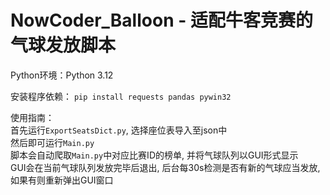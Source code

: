# NowCoder_Balloon - 适配牛客竞赛的气球发放脚本

Python环境：Python 3.12

安装程序依赖：
  `pip install requests pandas pywin32`

使用指南：\
  首先运行`ExportSeatsDict.py`, 选择座位表导入至json中 \
  然后即可运行`Main.py` \
  脚本会自动爬取`Main.py`中对应比赛ID的榜单, 并将气球队列以GUI形式显示 \
  GUI会在当前气球队列发放完毕后退出, 后台每30s检测是否有新的气球应当发放, 如果有则重新弹出GUI窗口
